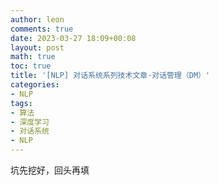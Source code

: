 ```yaml
---
author: leon
comments: true
date: 2023-03-27 18:09+00:08
layout: post
math: true
toc: true
title: '[NLP] 对话系统系列技术文章-对话管理（DM）'
categories:
- NLP
tags:
- 算法
- 深度学习
- 对话系统
- NLP
---
```


坑先挖好，回头再填

